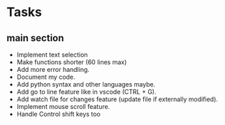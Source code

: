 # Tasks

## main section

- Implement text selection
- Make functions shorter (60 lines max)
- Add more error handling.
- Document my code.
- Add python syntax and other languages maybe.
- Add go to line feature like in vscode (CTRL + G).
- Add watch file for changes feature (update file if externally modified).
- Implement mouse scroll feature.
- Handle Control shift keys too
